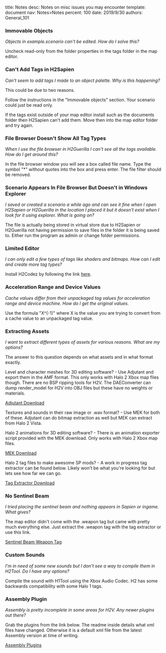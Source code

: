 title:      Notes
desc:       Notes on misc issues you may encounter
template:   document
nav:        Notes>Notes
percent:    100
date:       2019/9/30
authors:    General_101

### Immovable Objects ###

*Objects in example.scenario can't be edited. How do I solve this?*

Uncheck read-only from the folder properties in the tags folder in the map editor.


### Can't Add Tags in H2Sapien ###

*Can't seem to add tags I made to an object palette. Why is this happening?*

This could be due to two reasons.

Follow the instructions in the "Immovable objects" section. Your scenario could just be read only.

If the tags exist outside of your map editor install such as the documents folder then H2Sapien can't add them. Move then into the map editor folder and try again.


### File Browser Doesn't Show All Tag Types ###

*When I use the file browser in H2Guerilla I can't see all the tags available. How do I get around this?*

In the file browser window you will see a box called file name. Type the symbol "*" without quotes into the box and press enter. The file filter should be removed.


### Scenario Appears In File Browser But Doesn't in Windows Explorer ###

*I saved or created a scenario a while ago and can see it fine when I open H2Sapien or H2Guerilla in the location I placed it but it doesn't exist when I look for it using explorer. What is going on?*

The file is actually being stored in virtual store due to H2Sapien or H2Guerilla not having permission to save files in the folder it is being saved to. Either run the program as admin or change folder permissions.


### Limited Editor ###

*I can only edit a few types of tags like shaders and bitmaps. How can I edit and create more tag types?*

Install H2Codez by following the link [here](https://github.com/Project-Cartographer/H2-Toolkit-Launcher).


### Acceleration Range and Device Values ###

*Cache values differ from their unpackaged tag values for acceleration range and device machine. How do I get the original values.*

Use the formula "X^(-1)" where X is the value you are trying to convert from a cache value to an unpackaged tag value.


### Extracting Assets ###

*I want to extract different types of assets for various reasons. What are my options?*

The answer to this question depends on what assets and in what format exactly.

Level and character meshes for 3D editing software? - Use Adjutant and export them in the AMF format. This only works with Halo 2 Xbox map files though. There are no BSP ripping tools for H2V. The DAEConverter can dump render_model for H2V into OBJ files but these have no weights or materials.

[Adjutant Download](http://forum.halomaps.org/index.cfm?page=topic&amp;topicID=45590)

Textures and sounds in their raw image or .wav format? - Use MEK for both of these. Adjutant can do bitmap extraction as well but MEK can extract from Halo 2 Vista.

Halo 2 animations for 3D editing software? - There is an animation exporter script provided with the MEK download. Only works with Halo 2 Xbox map files.

[MEK Download](https://bitbucket.org/Moses_of_Egypt/mek/downloads/)

Halo 2 tag files to make awesome SP mods? - A work in progress tag extractor can be found below. Likely won't be what you're looking for but lets see how far we can go.

[Tag Extractor Download](https://halo2.online/threads/tag-extractor-for-magical-doctor-wizard-researchers-only.2076/)


### No Sentinel Beam ###

*I tried placing the sentinel beam and nothing appears in Sapien or ingame. What gives?*

The map editor didn't come with the .weapon tag but came with pretty much everything else. Just extract the .weapon tag with the tag extractor or use this link.

[Sentinel Beam Weapon Tag](https://mega.nz/#%2154tWkKoA%2199KLJe7yDeDXxXqo85LFyhfkOjyuJ6WhSufMRlwiz-4)


### Custom Sounds ###

*I'm in need of some new sounds but I don't see a way to compile them in H2Tool. Do I have any options?*

Compile the sound with H1Tool using the Xbox Audio Codec. H2 has some backwards compatibility with some Halo 1 tags.


### Assembly Plugin ###

*Assembly is pretty incomplete in some areas for H2V. Any newer plugins out there?*

Grab the plugins from the link below. The readme inside details what xml files have changed. Otherwise it is a default xml file from the latest Assembly version at time of writing.

[Assembly Plugins](https://cdn.discordapp.com/attachments/434382924700319745/599071354549043220/Autogenerated_but_kinda_edited_plugins_for_Assembly.7z)
